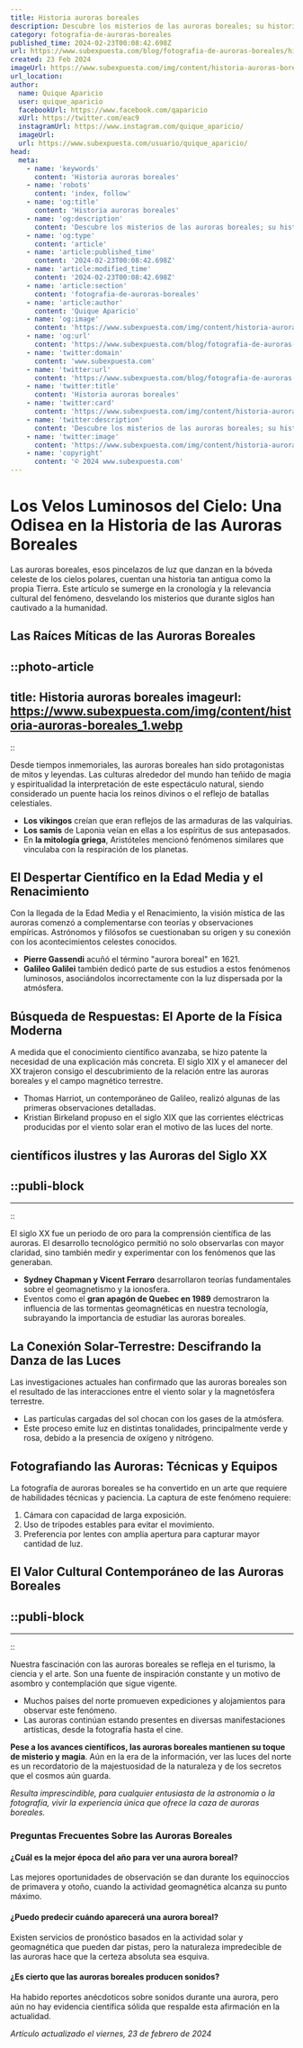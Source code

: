 ```yaml
---
title: Historia auroras boreales
description: Descubre los misterios de las auroras boreales; su historia, ciencia y belleza etérea en un viaje por la magia del cielo nocturno.
category: fotografia-de-auroras-boreales
published_time: 2024-02-23T00:08:42.698Z
url: https://www.subexpuesta.com/blog/fotografia-de-auroras-boreales/historia-auroras-boreales
created: 23 Feb 2024
imageUrl: https://www.subexpuesta.com/img/content/historia-auroras-boreales_1.webp
url_location:
author:
  name: Quique Aparicio
  user: quique_aparicio
  facebookUrl: https://www.facebook.com/qaparicio
  xUrl: https://twitter.com/eac9
  instagramUrl: https://www.instagram.com/quique_aparicio/
  imageUrl: 
  url: https://www.subexpuesta.com/usuario/quique_aparicio/
head:
  meta:
    - name: 'keywords'
      content: 'Historia auroras boreales'
    - name: 'robots'
      content: 'index, follow'
    - name: 'og:title'
      content: 'Historia auroras boreales'
    - name: 'og:description'
      content: 'Descubre los misterios de las auroras boreales; su historia, ciencia y belleza etérea en un viaje por la magia del cielo nocturno.'
    - name: 'og:type'
      content: 'article'
    - name: 'article:published_time'
      content: '2024-02-23T00:08:42.698Z'
    - name: 'article:modified_time'
      content: '2024-02-23T00:08:42.698Z'
    - name: 'article:section'
      content: 'fotografia-de-auroras-boreales'
    - name: 'article:author'
      content: 'Quique Aparicio'
    - name: 'og:image'
      content: 'https://www.subexpuesta.com/img/content/historia-auroras-boreales_1.webp'
    - name: 'og:url'
      content: 'https://www.subexpuesta.com/blog/fotografia-de-auroras-boreales/historia-auroras-boreales'
    - name: 'twitter:domain'
      content: 'www.subexpuesta.com'
    - name: 'twitter:url'
      content: 'https://www.subexpuesta.com/blog/fotografia-de-auroras-boreales/historia-auroras-boreales'
    - name: 'twitter:title'
      content: 'Historia auroras boreales'
    - name: 'twitter:card'
      content: 'https://www.subexpuesta.com/img/content/historia-auroras-boreales_1.webp'
    - name: 'twitter:description'
      content: 'Descubre los misterios de las auroras boreales; su historia, ciencia y belleza etérea en un viaje por la magia del cielo nocturno.'
    - name: 'twitter:image'
      content: 'https://www.subexpuesta.com/img/content/historia-auroras-boreales_1.webp'
    - name: 'copyright'
      content: '© 2024 www.subexpuesta.com'
---
```

# Los Velos Luminosos del Cielo: Una Odisea en la Historia de las Auroras Boreales

Las auroras boreales, esos pincelazos de luz que danzan en la bóveda celeste de los cielos polares, cuentan una historia tan antigua como la propia Tierra. Este artículo se sumerge en la cronología y la relevancia cultural del fenómeno, desvelando los misterios que durante siglos han cautivado a la humanidad.

## Las Raíces Míticas de las Auroras Boreales

::photo-article
---
title: Historia auroras boreales
imageurl: https://www.subexpuesta.com/img/content/historia-auroras-boreales_1.webp
---
::


Desde tiempos inmemoriales, las auroras boreales han sido protagonistas de mitos y leyendas. Las culturas alrededor del mundo han teñido de magia y espiritualidad la interpretación de este espectáculo natural, siendo considerado un puente hacia los reinos divinos o el reflejo de batallas celestiales.

- **Los vikingos** creían que eran reflejos de las armaduras de las valquirias.
- **Los samis** de Laponia veían en ellas a los espíritus de sus antepasados.
- En **la mitología griega**, Aristóteles mencionó fenómenos similares que vinculaba con la respiración de los planetas.

## El Despertar Científico en la Edad Media y el Renacimiento
Con la llegada de la Edad Media y el Renacimiento, la visión mística de las auroras comenzó a complementarse con teorías y observaciones empíricas. Astrónomos y filósofos se cuestionaban su origen y su conexión con los acontecimientos celestes conocidos.

- **Pierre Gassendi** acuñó el término "aurora boreal" en 1621.
- **Galileo Galilei** también dedicó parte de sus estudios a estos fenómenos luminosos, asociándolos incorrectamente con la luz dispersada por la atmósfera.

## Búsqueda de Respuestas: El Aporte de la Física Moderna
A medida que el conocimiento científico avanzaba, se hizo patente la necesidad de una explicación más concreta. El siglo XIX y el amanecer del XX trajeron consigo el descubrimiento de la relación entre las auroras boreales y el campo magnético terrestre.

* Thomas Harriot, un contemporáneo de Galileo, realizó algunas de las primeras observaciones detalladas.
* Kristian Birkeland propuso en el siglo XIX que las corrientes eléctricas producidas por el viento solar eran el motivo de las luces del norte.

## científicos ilustres y las Auroras del Siglo XX

  ::publi-block
  ---
  ---
  ::
  
  
El siglo XX fue un periodo de oro para la comprensión científica de las auroras. El desarrollo tecnológico permitió no solo observarlas con mayor claridad, sino también medir y experimentar con los fenómenos que las generaban.

- **Sydney Chapman y Vicent Ferraro** desarrollaron teorías fundamentales sobre el geomagnetismo y la ionosfera.
- Eventos como el **gran apagón de Quebec en 1989** demostraron la influencia de las tormentas geomagnéticas en nuestra tecnología, subrayando la importancia de estudiar las auroras boreales.

## La Conexión Solar-Terrestre: Descifrando la Danza de las Luces
Las investigaciones actuales han confirmado que las auroras boreales son el resultado de las interacciones entre el viento solar y la magnetósfera terrestre.

* Las partículas cargadas del sol chocan con los gases de la atmósfera.
* Este proceso emite luz en distintas tonalidades, principalmente verde y rosa, debido a la presencia de oxígeno y nitrógeno.

## Fotografiando las Auroras: Técnicas y Equipos
La fotografía de auroras boreales se ha convertido en un arte que requiere de habilidades técnicas y paciencia. La captura de este fenómeno requiere:

1. Cámara con capacidad de larga exposición.
2. Uso de trípodes estables para evitar el movimiento.
3. Preferencia por lentes con amplia apertura para capturar mayor cantidad de luz.

## El Valor Cultural Contemporáneo de las Auroras Boreales

  ::publi-block
  ---
  ---
  ::
  
  
Nuestra fascinación con las auroras boreales se refleja en el turismo, la ciencia y el arte. Son una fuente de inspiración constante y un motivo de asombro y contemplación que sigue vigente.

- Muchos países del norte promueven expediciones y alojamientos para observar este fenómeno.
- Las auroras continúan estando presentes en diversas manifestaciones artísticas, desde la fotografía hasta el cine.

**Pese a los avances científicos, las auroras boreales mantienen su toque de misterio y magia**. Aún en la era de la información, ver las luces del norte es un recordatorio de la majestuosidad de la naturaleza y de los secretos que el cosmos aún guarda. 

_Resulta imprescindible, para cualquier entusiasta de la astronomía o la fotografía, vivir la experiencia única que ofrece la caza de auroras boreales._

### Preguntas Frecuentes Sobre las Auroras Boreales

#### ¿Cuál es la mejor época del año para ver una aurora boreal?
Las mejores oportunidades de observación se dan durante los equinoccios de primavera y otoño, cuando la actividad geomagnética alcanza su punto máximo.

#### ¿Puedo predecir cuándo aparecerá una aurora boreal?
Existen servicios de pronóstico basados en la actividad solar y geomagnética que pueden dar pistas, pero la naturaleza impredecible de las auroras hace que la certeza absoluta sea esquiva.

#### ¿Es cierto que las auroras boreales producen sonidos?
Ha habido reportes anécdoticos sobre sonidos durante una aurora, pero aún no hay evidencia científica sólida que respalde esta afirmación en la actualidad.

_Artículo actualizado el viernes, 23 de febrero de 2024_